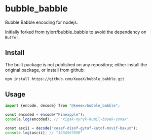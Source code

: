bubble_babble
=============

Bubble Babble encoding for nodejs.

Initially forked from tylorr/bubble\_babble to avoid the dependency on `Buffer`.


**Install**
-------

The built package is not published on any repository; either install the
original package, or install from github:

```bash
npm install https://github.com/KeeeX/bubble_babble.git
```

**Usage**
-----

```JavaScript
import {encode, decode} from "@keeex/bubble_babble";

const encoded = encode("Pineapple");
console.log(encoded); // "xigak-nyryk-humil-bosek-sonax"

const ascii = decode("xesef-disof-gytuf-katof-movif-baxux");
console.log(ascii); // "1234567890"
```
